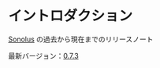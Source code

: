 # イントロダクション

[Sonolus](https://sonolus.com) の過去から現在までのリリースノート

最新バージョン：[0.7.3](./versions/0.7.3.md)
